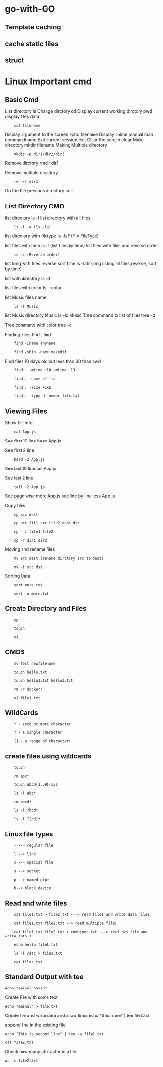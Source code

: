 # go-with-GO

## Template caching

## cache static files

## struct

##

# Linux Important cmd

## Basic Cmd

List directory
ls
Change dirctory
cd
Display current working dirctory
pwd
display files data

    	cat filename

Display argument to the screen
echo filename
Display online manual
man commandname
Exit current session
exit
Clear the screen
clear
Make directory
mkdir filename
Making Multiple directory

    	mkdir -p dir1/dir2/dir3

Remove dirctory
rmdir dir1

Remove multiple directory

    	rm -rf dir1

Go the the previous directory
cd -

## List Directory CMD

list directory
ls -l
list directory with all files

    	ls -l -a (ls -la)

list directory with filetype
ls -laF (F = FileType)

list files with time
ls -t (list files by time)
list files with files and reverse order

    	ls -r (Reverse order)

list long with files reverse sort time
ls -latr (long listing,all files,reverse, sort by time)

list with directory
ls -d

list files with color
ls --color

list Music files name

    	ls -l Music

list Music directory Music
ls -ld Music
Tree command to list of files
tree -d

Tree command with color
tree -c

Finding Files
find .
find

    	find -iname anyname

    	find /sbin -name makedif

Find files 10 days old but less than 30 than pwd

    	find . -mtime +10 -mtime -13

    	find . -name s* -ls

    	find . -size +1kb

    	find . -type d -newer file.txt



## Viewing Files

Show file info

    	cat App.js

See first 10 line
head App.js

See first 2 line

    	head -2 App.js

See last 10 line
tail App.js

See last 2 line

    	tail -2 App.js

See page wise
more App.js
see line by line
less App.js

Copy files

    	cp src dest

    	cp src_fil1 src_file2 dest_dir

    	cp - i file1 file2

    	cp -r dir1 dir2

Moving and rename files

    	mv src dest (rename dirctory src to dest)

    	mv -i src dst

Sorting Data

    	sort more.txt

    	sort -u more.txt

## Create Directory and Files

    	cp

    	touch

    	vi

## CMDS

    	mv test newfilename

    	touch hello.txt

    	touch hello1.txt hello2.txt

    	rm -r docker/

    	vi file1.txt

## WildCards

    	* - zero or more character

    	? - a single character

    	[] - a range of characters

## create files using wildcards

    	touch

    	rm abc*

    	touch abcd{1..9}-xyz

    	ls -l abc*

    	rm abcd*

    	ls -l ?bcd*

    	ls -l ?[cd]*


## Linux file types

    	- --> regular file

    	l --> link

    	c --> special file

    	s --> socket

    	p --> named pipe

    	b--> block device





## Read and write files

    	cat file1.txt > file2.txt ---> read file1 and write data file2

    	cat file1.txt file2.txt --> read multiple files

    	cat file1.txt file2.txt > combined.txt ---> read two file and write into 1

    	echo hello file1.txt

    	ls -l /etc > files.txt

    	cat files.txt

## Standard Output with tee

    echo "mainul hasan"

Create File with some text

    echo "mainul" > file.txt

Create file and write data and show lines
echo "this is me" | tee file2.txt

append line in the existing file

    echo "This is second line" | tee -a file2.txt

    cat file2.txt

Check how many character in a file

    wc -c file2.txt
